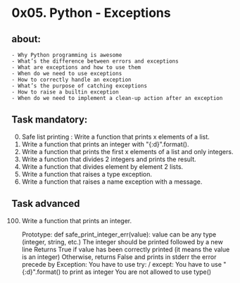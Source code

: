 # 0x05. Python - Exceptions

## about:

    - Why Python programming is awesome
    - What’s the difference between errors and exceptions
    - What are exceptions and how to use them
    - When do we need to use exceptions
    - How to correctly handle an exception
    - What’s the purpose of catching exceptions
    - How to raise a builtin exception
    - When do we need to implement a clean-up action after an exception

## Task mandatory:

0. Safe list printing : Write a function that prints x elements of a list.
1. Write a function that prints an integer with "{:d}".format().
2. Write a function that prints the first x elements of a list and only integers.
3. Write a function that divides 2 integers and prints the result.
4. Write a function that divides element by element 2 lists.
5. Write a function that raises a type exception.
6. Write a function that raises a name exception with a message.

## Task advanced

100. Write a function that prints an integer.

     Prototype: def safe_print_integer_err(value):
     value can be any type (integer, string, etc.)
     The integer should be printed followed by a new line
     Returns True if value has been correctly printed (it means the value is an integer)
     Otherwise, returns False and prints in stderr the error precede by Exception:
     You have to use try: / except:
     You have to use "{:d}".format() to print as integer
     You are not allowed to use type()
